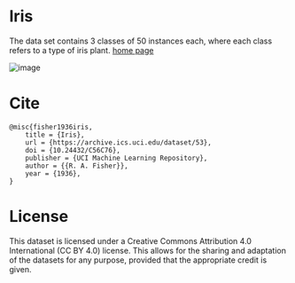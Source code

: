 # Iris

The data set contains 3 classes of 50 instances each, where each class refers to a type of iris plant. [home page](https://archive.ics.uci.edu/dataset/53/iris)

![image](https://github.com/user-attachments/assets/b15a7e45-50e1-4a6c-81cc-733be6c5501e)

# Cite
```
@misc{fisher1936iris,
	title = {Iris},
	url = {https://archive.ics.uci.edu/dataset/53},
	doi = {10.24432/C56C76},
	publisher = {UCI Machine Learning Repository},
	author = {{R. A. Fisher}},
	year = {1936},
}
```

# License

This dataset is licensed under a Creative Commons Attribution 4.0 International (CC BY 4.0) license. This allows for the sharing and adaptation of the datasets for any purpose, provided that the appropriate credit is given.
